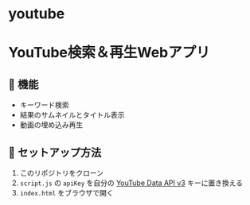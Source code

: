 # youtube
# YouTube検索＆再生Webアプリ

## 🔧 機能
- キーワード検索
- 結果のサムネイルとタイトル表示
- 動画の埋め込み再生

## 🚀 セットアップ方法

1. このリポジトリをクローン
2. `script.js` の `apiKey` を自分の [YouTube Data API v3](https://console.cloud.google.com/apis/library/youtube.googleapis.com) キーに置き換える
3. `index.html` をブラウザで開く
